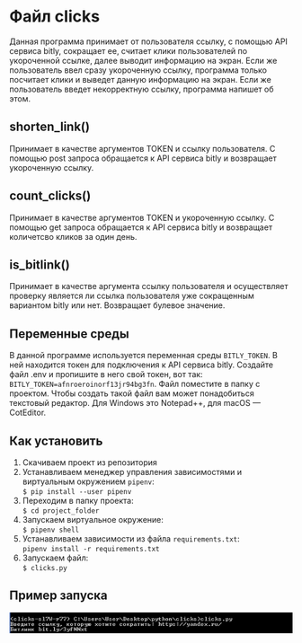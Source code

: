 # Файл clicks

Данная программа принимает от пользователя ссылку, с помощью API сервиса bitly, сокращает ее, считает клики пользователей по укороченной ссылке, 
далее выводит информацию на экран. Если же пользователь ввел сразу укороченную ссылку, программа только посчитает клики и выведет данную информацию на экран. 
Если же пользователь введет некорректную ссылку, программа напишет об этом.

## shorten_link()

Принимает в качестве аргументов TOKEN и ссылку пользователя. С помощью post запроса обращается к API сервиса bitly и возвращает укороченную ссылку.

## count_clicks()

Принимает в качестве аргументов TOKEN и укороченную ссылку. С помощью get запроса обращается к API сервиса bitly и возвращает количетсво кликов за один день.

## is_bitlink()

Принимает в качестве аргумента ссылку пользователя и осуществляет проверку является ли ссылка пользователя уже сокращенным вариантом bitly или нет. 
Возвращает булевое значение. 

## Переменные среды

В данной программе используется переменная среды `BITLY_TOKEN`. В ней находится токен для подключения к API сервиса bitly. Создайте файл .env и пропишите в него свой токен, вот так: `BITLY_TOKEN=afnroeroinorf13jr94bg3fn`. Файл поместите в папку с проектом. Чтобы создать такой файл вам может понадобиться текстовый редактор. Для Windows это Notepad++, для macOS — CotEditor. 

## Как установить

1. Скачиваем проект из репозитория
1. Устанавливаем менеджер управления зависимостями и виртуальным окружением `pipenv`:  
`$ pip install --user pipenv`
1. Переходим в папку проекта:  
`$ cd project_folder`
1. Запускаем виртуальное окружение:  
`$ pipenv shell`
1. Устанавливаем зависимости из файла `requirements.txt`:  
`pipenv install -r requirements.txt`
1. Запускаем файл:  
`$ clicks.py`

## Пример запуска

![Как выглядит запущенная программа](/image_clicks.jpg)

